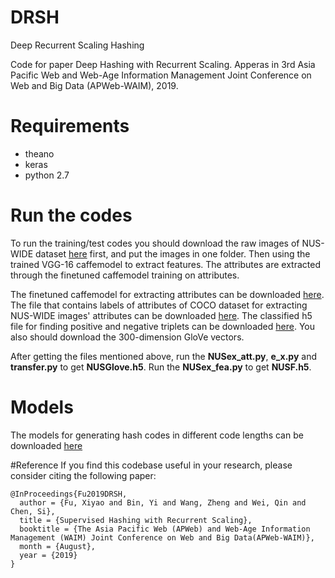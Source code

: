 # DRSH
Deep Recurrent Scaling Hashing

Code for paper Deep Hashing with Recurrent Scaling. Apperas in 3rd Asia Pacific Web and Web-Age Information Management Joint Conference on Web and Big Data (APWeb-WAIM), 2019.

# Requirements
* theano
* keras
* python 2.7

# Run the codes
To run the training/test codes you should download the raw images of NUS-WIDE dataset [here](https://drive.google.com/file/d/0B7IzDz-4yH_HMFdiSE44R1lselE/view?usp=sharing) first, and put the images in one folder. Then using the trained VGG-16 caffemodel to extract features. The attributes are extracted through the finetuned caffemodel training on attributes.

The finetuned caffemodel for extracting attributes can be downloaded [here](https://drive.google.com/open?id=1oV489jhiiTspdPlv4D2zTTYHyxtZctC0 "With a Title"). The file that contains labels of attributes of COCO dataset for extracting NUS-WIDE images' attributes can be downloaded [here](https://drive.google.com/open?id=1aZezvxZmCIXogpTqyJbqMQrERVvZFnXD "With a Title"). The classified h5 file for finding positive and negative triplets can be downloaded [here](https://drive.google.com/open?id=1D78n_zBaDe494RgmsqkR7HIbPok8R_s8 "With a Title"). You also should download the 300-dimension GloVe vectors.

After getting the files mentioned above, run the __NUSex_att.py__, __e_x.py__ and __transfer.py__ to get __NUSGlove.h5__. Run the __NUSex_fea.py__ to get __NUSF.h5__.

# Models
The models for generating hash codes in different code lengths can be downloaded [here](https://drive.google.com/open?id=1M0KUA0KWqim_0fvu5ZNX1yIUHB1u76Jp)

#Reference
If you find this codebase useful in your research, please consider citing the following paper:

    @InProceedings{Fu2019DRSH,
      author = {Fu, Xiyao and Bin, Yi and Wang, Zheng and Wei, Qin and Chen, Si},
      title = {Supervised Hashing with Recurrent Scaling},
      booktitle = {The Asia Pacific Web (APWeb) and Web-Age Information Management (WAIM) Joint Conference on Web and Big Data(APWeb-WAIM)},
      month = {August},
      year = {2019}
    }
